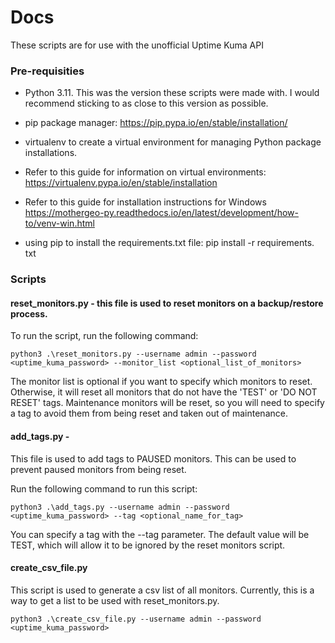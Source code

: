 # Docs

These scripts are for use with the unofficial Uptime Kuma API


### Pre-requisities

- Python 3.11. This was the version these scripts were made with. I would recommend sticking to as close to this version as possible.
- pip package manager: https://pip.pypa.io/en/stable/installation/
- virtualenv to create a virtual environment for managing Python package installations.     

- Refer to this guide for information on virtual environments: https://virtualenv.pypa.io/en/stable/installation 
- Refer to this guide for installation instructions for Windows https://mothergeo-py.readthedocs.io/en/latest/development/how-to/venv-win.html 

- using pip to install the requirements.txt file:
    pip install -r requirements. txt

### Scripts

#### reset_monitors.py - this file is used to reset monitors on a backup/restore process. 

To run the script, run the following command:

`python3 .\reset_monitors.py --username admin --password <uptime_kuma_password> --monitor_list <optional_list_of_monitors>`

The monitor list is optional if you want to specify which monitors to reset. Otherwise, it will reset all monitors that do not have the 'TEST' or 'DO NOT RESET' tags. Maintenance monitors will be reset, so you will need to specify a tag to avoid them from being reset and taken out of maintenance. 

#### add_tags.py -
This file is used to add tags to PAUSED monitors. This can be used to prevent paused monitors from being reset. 

Run the following command to run this script:

`python3 .\add_tags.py --username admin --password <uptime_kuma_password> --tag <optional_name_for_tag>`


You can specify a tag with the --tag parameter. The default value will be TEST, which will allow it to be ignored by the reset monitors script. 


#### create_csv_file.py 

This script is used to generate a csv list of all monitors. Currently, this is a way to get a list to be used with reset_monitors.py. 

`python3 .\create_csv_file.py --username admin --password <uptime_kuma_password>`
